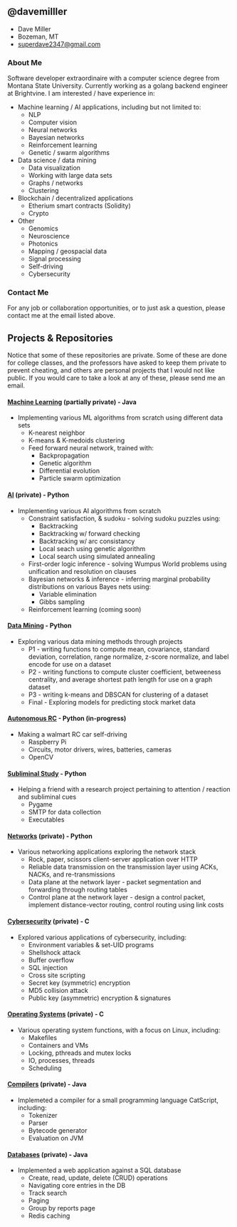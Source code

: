 ## @davemilller
- Dave Miller
- Bozeman, MT
- superdave2347@gmail.com

### About Me
Software developer extraordinaire with a computer science degree from Montana State University. Currently working as a golang backend engineer at Brightvine. I am interested / have experience in: 
- Machine learning / AI applications, including but not limited to:
    * NLP
    * Computer vision
    * Neural networks
    * Bayesian networks
    * Reinforcement learning
    * Genetic / swarm algorithms
- Data science / data mining
    * Data visualization
    * Working with large data sets
    * Graphs / networks
    * Clustering
- Blockchain / decentralized applications
    * Etherium smart contracts (Solidity)
    * Crypto
- Other
    * Genomics
    * Neuroscience
    * Photonics
    * Mapping / geospacial data
    * Signal processing
    * Self-driving
    * Cybersecurity

### Contact Me
For any job or collaboration opportunities, or to just ask a question, please contact me at the email listed above.

## Projects & Repositories
Notice that some of these repositories are private. Some of these are done for college classes, and the professors have asked to keep them private to prevent cheating, and others are personal projects that I would not like public. If you would care to take a look at any of these, please send me an email.

#### [Machine Learning](https://github.com/davemilller/machine-learning) (partially private) - Java
- Implementing various ML algorithms from scratch using different data sets
    * K-nearest neighbor
    * K-means & K-medoids clustering
    * Feed forward neural network, trained with:
        - Backpropagation
        - Genetic algorithm
        - Differential evolution
        - Particle swarm optimization
        
#### [AI](https://github.com/WesRobbins/AI-CSCI-446) (private) - Python
- Implementing various AI algorithms from scratch
    * Constraint satisfaction, & sudoku - solving sudoku puzzles using:
        - Backtracking
        - Backtracking w/ forward checking
        - Backtracking w/ arc consistancy
        - Local seach using genetic algorithm
        - Local search using simulated annealing
    * First-order logic inference - solving Wumpus World problems using unification and resolution on clauses
    * Bayesian networks & inference - inferring marginal probability distributions on various Bayes nets using:
        - Variable elimination
        - Gibbs sampling
    * Reinforcement learning (coming soon)

#### [Data Mining](https://github.com/davemilller/data-mining) - Python
- Exploring various data mining methods through projects
    * P1 - writing functions to compute mean, covariance, standard deviation, correlation, range normalize, z-score normalize, and label encode for use on a dataset
    * P2 - writing functions to compute cluster coefficient, betweeness centrality, and average shortest path length for use on a graph dataset
    * P3 - writing k-means and DBSCAN for clustering of a dataset
    * Final - Exploring models for predicting stock market data

#### [Autonomous RC](https://github.com/davemilller/Autonomous-RC) - Python (in-progress)
- Making a walmart RC car self-driving
    * Raspberry Pi
    * Circuits, motor drivers, wires, batteries, cameras
    * OpenCV

#### [Subliminal Study](https://github.com/davemilller/subliminal-study) - Python
- Helping a friend with a research project pertaining to attention / reaction and subliminal cues
    * Pygame
    * SMTP for data collection
    * Executables

#### [Networks](https://github.com/davemilller/networks) (private) - Python
- Various networking applications exploring the network stack
    * Rock, paper, scissors client-server application over HTTP
    * Reliable data transmission on the transmission layer using ACKs, NACKs, and re-transmissions
    * Data plane at the network layer - packet segmentation and forwarding through routing tables
    * Control plane at the network layer - design a control packet, implement distance-vector routing, control routing using link costs

#### [Cybersecurity](https://github.com/davemilller/csci-476-594-spring2021-private) (private) - C
- Explored various applications of cybersecurity, including:
    * Environment variables & set-UID programs
    * Shellshock attack
    * Buffer overflow
    * SQL injection
    * Cross site scripting
    * Secret key (symmetric) encryption
    * MD5 collision attack
    * Public key (asymmetric) encryption & signatures

#### [Operating Systems](https://github.com/davemilller/csci-460-fall2020-private) (private) - C
- Various operating system functions, with a focus on Linux, including:
    * Makefiles
    * Containers and VMs
    * Locking, pthreads and mutex locks
    * IO, processes, threads
    * Scheduling

#### [Compilers](https://github.com/davemilller/csci-468-spring2021-private) (private) - Java
- Implemeted a compiler for a small programming language CatScript, including:
    * Tokenizer
    * Parser
    * Bytecode generator
    * Evaluation on JVM

#### [Databases](https://github.com/davemilller/csci-440-fall2020-private) (private) - Java
- Implemented a web application against a SQL database
    * Create, read, update, delete (CRUD) operations
    * Navigating core entries in the DB
    * Track search
    * Paging
    * Group by reports page
    * Redis caching
